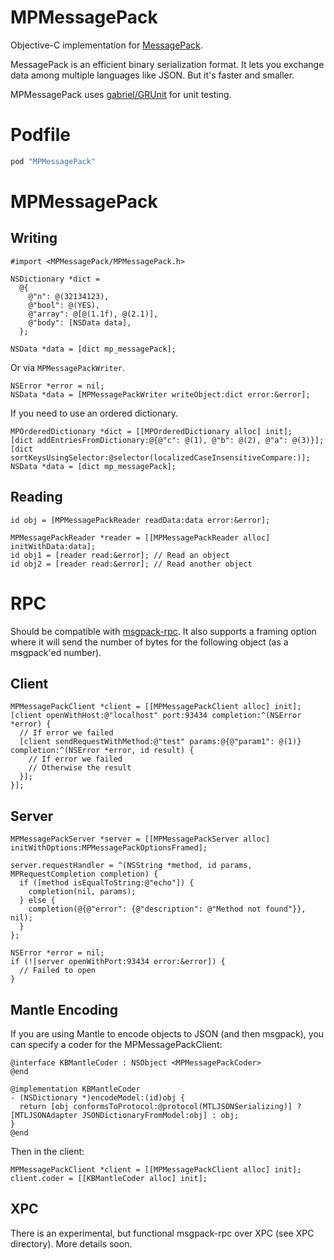 MPMessagePack
===========

Objective-C implementation for [MessagePack](http://msgpack.org/). 

MessagePack is an efficient binary serialization format. It lets you exchange data among multiple languages like JSON. But it's faster and smaller.

MPMessagePack uses [gabriel/GRUnit](https://github.com/gabriel/GRUnit) for unit testing.

# Podfile

```ruby
pod "MPMessagePack"
```

# MPMessagePack

## Writing

```objc
#import <MPMessagePack/MPMessagePack.h>

NSDictionary *dict =
  @{
    @"n": @(32134123),
    @"bool": @(YES),
    @"array": @[@(1.1f), @(2.1)],
    @"body": [NSData data],
  };

NSData *data = [dict mp_messagePack];
```

Or via ```MPMessagePackWriter```.

```objc
NSError *error = nil;
NSData *data = [MPMessagePackWriter writeObject:dict error:&error];
```

If you need to use an ordered dictionary.

```objc
MPOrderedDictionary *dict = [[MPOrderedDictionary alloc] init];
[dict addEntriesFromDictionary:@{@"c": @(1), @"b": @(2), @"a": @(3)}];
[dict sortKeysUsingSelector:@selector(localizedCaseInsensitiveCompare:)];
NSData *data = [dict mp_messagePack];
```

## Reading

```objc
id obj = [MPMessagePackReader readData:data error:&error];
```

```objc
MPMessagePackReader *reader = [[MPMessagePackReader alloc] initWithData:data];
id obj1 = [reader read:&error]; // Read an object
id obj2 = [reader read:&error]; // Read another object
```

# RPC

Should be compatible with [msgpack-rpc](https://github.com/msgpack-rpc/msgpack-rpc). It also supports a framing option where it will send the number of bytes for the following object (as a msgpack'ed number).

## Client

```objc
MPMessagePackClient *client = [[MPMessagePackClient alloc] init];
[client openWithHost:@"localhost" port:93434 completion:^(NSError *error) {
  // If error we failed
  [client sendRequestWithMethod:@"test" params:@{@"param1": @(1)} completion:^(NSError *error, id result) {
    // If error we failed
    // Otherwise the result
  }];
}];
```


## Server

```objc
MPMessagePackServer *server = [[MPMessagePackServer alloc] initWithOptions:MPMessagePackOptionsFramed];

server.requestHandler = ^(NSString *method, id params, MPRequestCompletion completion) {
  if ([method isEqualToString:@"echo"]) {
    completion(nil, params);
  } else {
    completion(@{@"error": {@"description": @"Method not found"}}, nil);
  }
};

NSError *error = nil;
if (![server openWithPort:93434 error:&error]) {
  // Failed to open
}
```

## Mantle Encoding

If you are using Mantle to encode objects to JSON (and then msgpack), you can specify a coder for the MPMessagePackClient:

```objc
@interface KBMantleCoder : NSObject <MPMessagePackCoder>
@end

@implementation KBMantleCoder
- (NSDictionary *)encodeModel:(id)obj {
  return [obj conformsToProtocol:@protocol(MTLJSONSerializing)] ? [MTLJSONAdapter JSONDictionaryFromModel:obj] : obj;
}
@end
```

Then in the client:

```objc
MPMessagePackClient *client = [[MPMessagePackClient alloc] init];
client.coder = [[KBMantleCoder alloc] init];
```

## XPC

There is an experimental, but functional msgpack-rpc over XPC (see XPC directory). More details soon.
